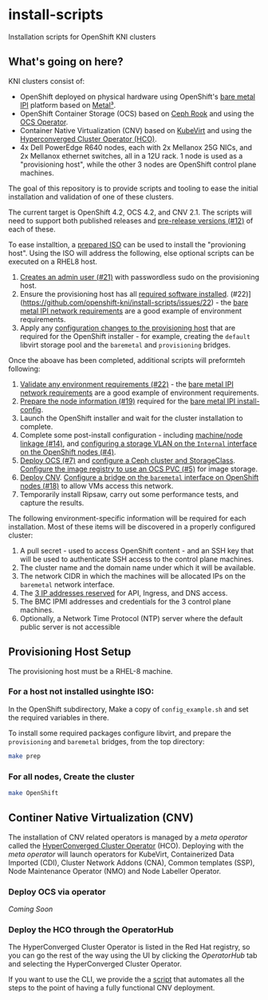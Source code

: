 # install-scripts
Installation scripts for OpenShift KNI clusters

## What's going on here?

KNI clusters consist of:

* OpenShift deployed on physical hardware using OpenShift's [bare
  metal
  IPI](https://github.com/openshift/installer/blob/master/docs/user/metal/install_ipi.md)
  platform based on [Metal³](http://metal3.io/).
* OpenShift Container Storage (OCS) based on [Ceph
  Rook](https://rook.io/) and using the [OCS
  Operator](https://github.com/openshift/ocs-operator).
* Container Native Virtualization (CNV) based on
  [KubeVirt](https://kubevirt.io/) and using the [Hyperconverged
  Cluster Operator
  (HCO)](https://github.com/kubevirt/hyperconverged-cluster-operator).
* 4x Dell PowerEdge R640 nodes, each with 2x Mellanox 25G NICs, and 2x
  Mellanox ethernet switches, all in a 12U rack. 1 node is used as a
  "provisioning host", while the other 3 nodes are OpenShift control
  plane machines.

The goal of this repository is to provide scripts and tooling to ease
the initial installation and validation of one of these clusters.

The current target is OpenShift 4.2, OCS 4.2, and CNV 2.1. The scripts
will need to support both published releases and [pre-release versions
(#12)](https://github.com/openshift-kni/install-scripts/issues/12) of
each of these.

To ease installtion, a [prepared ISO](https://github.com/openshift-kni/install-scripts/issues/20)
can be used to install the "provioning host".  Using the ISO will address
the following, else optional scripts can be executed on a RHEL8 host. 

1. [Creates an admin user
   (#21)](https://github.com/openshift-kni/install-scripts/issues/21)
   with passwordless sudo on the provisioning host.
1. Ensure the provisioning host has all [required software
   installed](https://github.com/openshift-kni/install-scripts/blob/master/01_install_requirements.sh). 
   (#22)](https://github.com/openshift-kni/install-scripts/issues/22) -
   the [bare metal IPI network
   requirements](https://github.com/openshift/installer/blob/master/docs/user/metal/install_ipi.md#network-requirements)
   are a good example of environment requirements.
1. Apply any [configuration changes to the provisioning
   host](https://github.com/openshift-kni/install-scripts/blob/master/02_configure_host.sh)
   that are required for the OpenShift installer - for example,
   creating the `default` libvirt storage pool and the `baremetal` and
   `provisioning` bridges.


Once the aboave has been completed, additional scripts will preformteh following:

1. [Validate any environment requirements
(#22)](https://github.com/openshift-kni/install-scripts/issues/22) -
   the [bare metal IPI network
   requirements](https://github.com/openshift/installer/blob/master/docs/user/metal/install_ipi.md#network-requirements)
   are a good example of environment requirements.
1. [Prepare the node information
   (#19)](https://github.com/openshift-kni/install-scripts/issues/19)
   required for the [bare metal IPI
   install-config](https://github.com/openshift/installer/blob/master/docs/user/metal/install_ipi.md#install-config).
1. Launch the OpenShift installer and wait for the cluster
   installation to complete.
1. Complete some post-install configuration - including [machine/node
   linkage
   (#14)](https://github.com/openshift-kni/install-scripts/issues/14),
   and [configuring a storage VLAN on the `Internal` interface on
   the OpenShift nodes
   (#4)](https://github.com/openshift-kni/install-scripts/issues/4).
1. [Deploy OCS
   (#7)](https://github.com/openshift-kni/install-scripts/issues/7)
   and [configure a Ceph cluster and
   StorageClass](https://github.com/openshift-kni/install-scripts/blob/master/OCS/customize-ocs.sh). [Configure
   the image registry to use an OCS PVC
   (#5)](https://github.com/openshift-kni/install-scripts/issues/5)
   for image storage.
1. [Deploy
   CNV](https://github.com/openshift-kni/install-scripts/blob/master/CNV/deploy-cnv.sh). [Configure
   a bridge on the `baremetal` interface on OpenShift nodes
   (#18)](https://github.com/openshift-kni/install-scripts/issues/18)
   to allow VMs access this network.
1. Temporarily install Ripsaw, carry out some performance tests, and
   capture the results.




The following environment-specific information will be required for
each installation.  Most of these items will be discovered in a properly
configured cluster:

1. A pull secret - used to access OpenShift content - and an SSH key
   that will be used to authenticate SSH access to the control plane
   machines.
1. The cluster name and the domain name under which it will be
   available.
1. The network CIDR in which the machines will be allocated IPs on the
   `baremetal` network interface.
1. The [3 IP addresses
   reserved](https://github.com/openshift/installer/blob/master/docs/user/metal/install_ipi.md#network-requirements)
   for API, Ingress, and DNS access.
1. The BMC IPMI addresses and credentials for the 3 control plane
   machines.
1. Optionally, a Network Time Protocol (NTP) server where the default
   public server is not accessible

## Provisioning Host Setup

The provisioning host must be a RHEL-8 machine.

### For a host not installed usinghte ISO:
In the OpenShift subdirectory, Make a copy of `config_example.sh` and set the required variables in
there.

To install some required packages configure libvirt, and prepare the 
`provisioning` and `baremetal` bridges, from the top directory:

```sh
make prep
```

### For all nodes, Create the cluster 
```sh
make OpenShift
```

## Continer Native Virtualization (CNV)
The installation of CNV related operators is managed by a *meta operator*
called the [HyperConverged Cluster Operator](https://github.com/kubevirt/hyperconverged-cluster-operator) (HCO).
Deploying with the *meta operator* will launch operators for KubeVirt,
Containerized Data Imported (CDI), Cluster Network Addons (CNA),
Common templates (SSP), Node Maintenance Operator (NMO) and Node Labeller Operator.

### Deploy OCS via operator

_Coming Soon_


### Deploy the HCO through the OperatorHub

The HyperConverged Cluster Operator is listed in the Red Hat registry,
so you can go the rest of the way using the UI by clicking the *OperatorHub* tab
and selecting the HyperConverged Cluster Operator.

If you want to use the CLI, we provide the a [script](CNV/deploy-cnv.sh)
that automates all the steps to the point of having a fully functional
CNV deployment.



